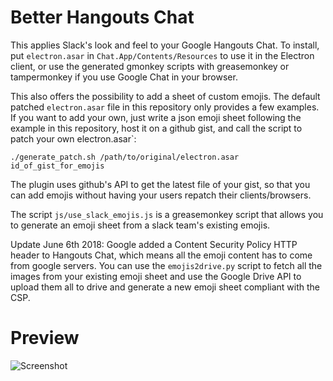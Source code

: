 Better Hangouts Chat
====================================

This applies Slack's look and feel to your Google Hangouts Chat.
To install, put `electron.asar` in `Chat.App/Contents/Resources` to use it
in the Electron client, or use the generated gmonkey scripts with greasemonkey
or tampermonkey if you use Google Chat in your browser.

This also offers the possibility to add a sheet of custom emojis. The default
patched `electron.asar` file in this repository only provides a few examples.
If you want to add your own, just write a json emoji sheet following the
example in this repository, host it on a github gist, and call the script to
patch your own electron.asar`:

    ./generate_patch.sh /path/to/original/electron.asar id_of_gist_for_emojis

The plugin uses github's API to get the latest file of your gist, so that you
can add emojis without having your users repatch their clients/browsers.

The script `js/use_slack_emojis.js` is a greasemonkey script that allows you
to generate an emoji sheet from a slack team's existing emojis.

Update June 6th 2018: Google added a Content Security Policy HTTP header
to Hangouts Chat, which means all the emoji content has to come from google
servers.
You can use the `emojis2drive.py` script to fetch all the images from your
existing emoji sheet and use the Google Drive API to upload them all to drive
and generate a new emoji sheet compliant with the CSP.

Preview
========

![Screenshot](https://user-images.githubusercontent.com/3884900/37156764-f398a696-22de-11e8-90f8-ebca25780551.png)
